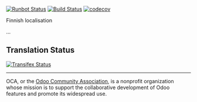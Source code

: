 [![Runbot Status](https://runbot.odoo-community.org/runbot/badge/flat/178/9.0.svg)](https://runbot.odoo-community.org/runbot/repo/github-com-oca-l10n-finland-178)
[![Build Status](https://travis-ci.org/OCA/l10n-finland.svg?branch=9.0)](https://travis-ci.org/OCA/l10n-finland)
[![codecov](https://codecov.io/gh/OCA/l10n-finland/branch/9.0/graph/badge.svg)](https://codecov.io/gh/OCA/l10n-finland)

Finnish localisation

...

[//]: # (addons)
[//]: # (end addons)

Translation Status
------------------
[![Transifex Status](https://www.transifex.com/projects/p/OCA-l10n-finland-9-0/chart/image_png)](https://www.transifex.com/projects/p/OCA-l10n-finland-9-0)

----

OCA, or the [Odoo Community Association](http://odoo-community.org/), is a nonprofit organization whose
mission is to support the collaborative development of Odoo features and
promote its widespread use.
